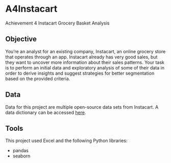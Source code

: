 # A4Instacart
Achievement 4 Instacart Grocery Basket Analysis
## Objective
You’re an analyst for an existing company, Instacart, an online grocery store that operates through an app. Instacart already has very good sales, but they want to uncover more information about their sales patterns. Your task is to perform an initial data and exploratory analysis of some of their data in order to derive insights and suggest strategies for better
segmentation based on the provided criteria.
## Data
Data for this project are multiple open-source data sets from Instacart. A data dictionary can be accessed [here](https://gist.github.com/jeremystan/c3b39d947d9b88b3ccff3147dbcf6c6b).
## Tools 
This project used Excel and the following Python libraries:
- pandas
- seaborn
